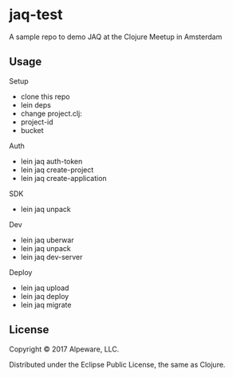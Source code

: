 # jaq-test

A sample repo to demo JAQ at the Clojure Meetup in Amsterdam

## Usage

Setup
- clone this repo
- lein deps
- change project.clj:
 - project-id
 - bucket

Auth
- lein jaq auth-token
- lein jaq create-project
- lein jaq create-application

SDK
- lein jaq unpack

Dev
- lein jaq uberwar
- lein jaq unpack
- lein jaq dev-server

Deploy
- lein jaq upload
- lein jaq deploy
- lein jaq migrate

## License

Copyright © 2017 Alpeware, LLC.

Distributed under the Eclipse Public License, the same as Clojure.
